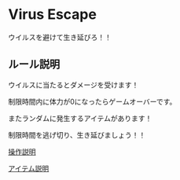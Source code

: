# Virus Escape 

ウイルスを避けて生き延びろ！！ 

## ルール説明   
ウイルスに当たるとダメージを受けます！ 

制限時間内に体力が0になったらゲームオーバーです。   

またランダムに発生するアイテムがあります！ 

  

制限時間を逃げ切り、生き延びましょう！！ 

  

[操作説明](page1.md) 

[アイテム説明](https://github.com/) 

 
